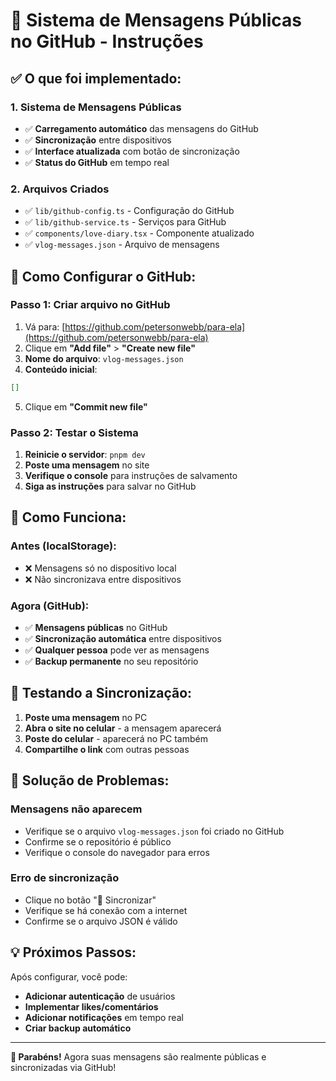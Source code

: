 # 🚀 Sistema de Mensagens Públicas no GitHub - Instruções

## ✅ O que foi implementado:

### **1. Sistema de Mensagens Públicas**
- ✅ **Carregamento automático** das mensagens do GitHub
- ✅ **Sincronização** entre dispositivos
- ✅ **Interface atualizada** com botão de sincronização
- ✅ **Status do GitHub** em tempo real

### **2. Arquivos Criados**
- ✅ `lib/github-config.ts` - Configuração do GitHub
- ✅ `lib/github-service.ts` - Serviços para GitHub
- ✅ `components/love-diary.tsx` - Componente atualizado
- ✅ `vlog-messages.json` - Arquivo de mensagens

## 🔧 Como Configurar o GitHub:

### **Passo 1: Criar arquivo no GitHub**
1. Vá para: [https://github.com/petersonwebb/para-ela](https://github.com/petersonwebb/para-ela)
2. Clique em **"Add file"** > **"Create new file"**
3. **Nome do arquivo**: `vlog-messages.json`
4. **Conteúdo inicial**:
```json
[]
```
5. Clique em **"Commit new file"**

### **Passo 2: Testar o Sistema**
1. **Reinicie o servidor**: `pnpm dev`
2. **Poste uma mensagem** no site
3. **Verifique o console** para instruções de salvamento
4. **Siga as instruções** para salvar no GitHub

## 🎯 Como Funciona:

### **Antes (localStorage):**
- ❌ Mensagens só no dispositivo local
- ❌ Não sincronizava entre dispositivos

### **Agora (GitHub):**
- ✅ **Mensagens públicas** no GitHub
- ✅ **Sincronização automática** entre dispositivos
- ✅ **Qualquer pessoa** pode ver as mensagens
- ✅ **Backup permanente** no seu repositório

## 📱 Testando a Sincronização:

1. **Poste uma mensagem** no PC
2. **Abra o site no celular** - a mensagem aparecerá
3. **Poste do celular** - aparecerá no PC também
4. **Compartilhe o link** com outras pessoas

## 🚨 Solução de Problemas:

### Mensagens não aparecem
- Verifique se o arquivo `vlog-messages.json` foi criado no GitHub
- Confirme se o repositório é público
- Verifique o console do navegador para erros

### Erro de sincronização
- Clique no botão "🔄 Sincronizar"
- Verifique se há conexão com a internet
- Confirme se o arquivo JSON é válido

## 💡 Próximos Passos:

Após configurar, você pode:
- **Adicionar autenticação** de usuários
- **Implementar likes/comentários**
- **Adicionar notificações** em tempo real
- **Criar backup automático**

---

**🎉 Parabéns!** Agora suas mensagens são realmente públicas e sincronizadas via GitHub!
